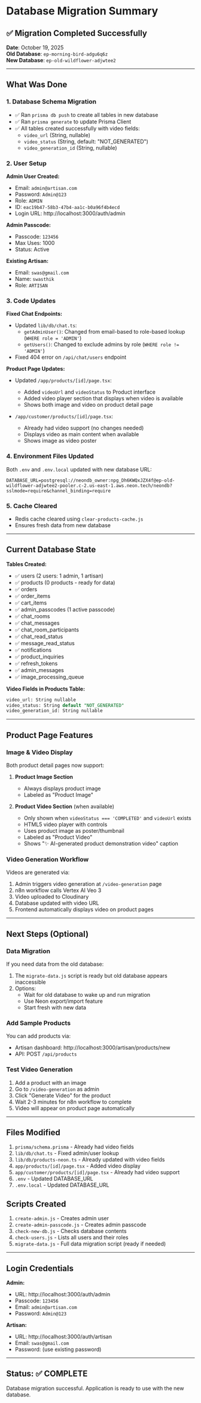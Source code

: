 # Database Migration Summary

## ✅ Migration Completed Successfully

**Date**: October 19, 2025  
**Old Database**: `ep-morning-bird-adgu6q6z`  
**New Database**: `ep-old-wildflower-adjwtee2`

---

## What Was Done

### 1. Database Schema Migration
- ✅ Ran `prisma db push` to create all tables in new database
- ✅ Ran `prisma generate` to update Prisma Client
- ✅ All tables created successfully with video fields:
  - `video_url` (String, nullable)
  - `video_status` (String, default: "NOT_GENERATED")
  - `video_generation_id` (String, nullable)

### 2. User Setup
**Admin User Created:**
- Email: `admin@artisan.com`
- Password: `Admin@123`
- Role: `ADMIN`
- ID: `eac19b47-58b3-47b4-aa1c-b0a96f4b4ecd`
- Login URL: http://localhost:3000/auth/admin

**Admin Passcode:**
- Passcode: `123456`
- Max Uses: 1000
- Status: Active

**Existing Artisan:**
- Email: `swas@gmail.com`
- Name: `swasthik`
- Role: `ARTISAN`

### 3. Code Updates

**Fixed Chat Endpoints:**
- Updated `lib/db/chat.ts`:
  - `getAdminUser()`: Changed from email-based to role-based lookup (`WHERE role = 'ADMIN'`)
  - `getUsers()`: Changed to exclude admins by role (`WHERE role != 'ADMIN'`)
- Fixed 404 error on `/api/chat/users` endpoint

**Product Page Updates:**
- Updated `/app/products/[id]/page.tsx`:
  - Added `videoUrl` and `videoStatus` to Product interface
  - Added video player section that displays when video is available
  - Shows both image and video on product detail page
  
- `/app/customer/products/[id]/page.tsx`:
  - Already had video support (no changes needed)
  - Displays video as main content when available
  - Shows image as video poster

### 4. Environment Files Updated
Both `.env` and `.env.local` updated with new database URL:
```
DATABASE_URL=postgresql://neondb_owner:npg_Dh6KWQxJZX4f@ep-old-wildflower-adjwtee2-pooler.c-2.us-east-1.aws.neon.tech/neondb?sslmode=require&channel_binding=require
```

### 5. Cache Cleared
- Redis cache cleared using `clear-products-cache.js`
- Ensures fresh data from new database

---

## Current Database State

**Tables Created:**
- ✅ users (2 users: 1 admin, 1 artisan)
- ✅ products (0 products - ready for data)
- ✅ orders
- ✅ order_items
- ✅ cart_items
- ✅ admin_passcodes (1 active passcode)
- ✅ chat_rooms
- ✅ chat_messages
- ✅ chat_room_participants
- ✅ chat_read_status
- ✅ message_read_status
- ✅ notifications
- ✅ product_inquiries
- ✅ refresh_tokens
- ✅ admin_messages
- ✅ image_processing_queue

**Video Fields in Products Table:**
```sql
video_url: String nullable
video_status: String default "NOT_GENERATED"
video_generation_id: String nullable
```

---

## Product Page Features

### Image & Video Display
Both product detail pages now support:

1. **Product Image Section**
   - Always displays product image
   - Labeled as "Product Image"

2. **Product Video Section** (when available)
   - Only shown when `videoStatus === 'COMPLETED'` and `videoUrl` exists
   - HTML5 video player with controls
   - Uses product image as poster/thumbnail
   - Labeled as "Product Video"
   - Shows "✨ AI-generated product demonstration video" caption

### Video Generation Workflow
Videos are generated via:
1. Admin triggers video generation at `/video-generation` page
2. n8n workflow calls Vertex AI Veo 3
3. Video uploaded to Cloudinary
4. Database updated with video URL
5. Frontend automatically displays video on product pages

---

## Next Steps (Optional)

### Data Migration
If you need data from the old database:
1. The `migrate-data.js` script is ready but old database appears inaccessible
2. Options:
   - Wait for old database to wake up and run migration
   - Use Neon export/import feature
   - Start fresh with new data

### Add Sample Products
You can add products via:
- Artisan dashboard: http://localhost:3000/artisan/products/new
- API: POST `/api/products`

### Test Video Generation
1. Add a product with an image
2. Go to `/video-generation` as admin
3. Click "Generate Video" for the product
4. Wait 2-3 minutes for n8n workflow to complete
5. Video will appear on product page automatically

---

## Files Modified

1. `prisma/schema.prisma` - Already had video fields
2. `lib/db/chat.ts` - Fixed admin/user lookup
3. `lib/db/products-neon.ts` - Already updated with video fields
4. `app/products/[id]/page.tsx` - Added video display
5. `app/customer/products/[id]/page.tsx` - Already had video support
6. `.env` - Updated DATABASE_URL
7. `.env.local` - Updated DATABASE_URL

## Scripts Created

1. `create-admin.js` - Creates admin user
2. `create-admin-passcode.js` - Creates admin passcode
3. `check-new-db.js` - Checks database contents
4. `check-users.js` - Lists all users and their roles
5. `migrate-data.js` - Full data migration script (ready if needed)

---

## Login Credentials

**Admin:**
- URL: http://localhost:3000/auth/admin
- Passcode: `123456`
- Email: `admin@artisan.com`
- Password: `Admin@123`

**Artisan:**
- URL: http://localhost:3000/auth/artisan
- Email: `swas@gmail.com`
- Password: (use existing password)

---

## Status: ✅ COMPLETE

Database migration successful. Application is ready to use with the new database.
